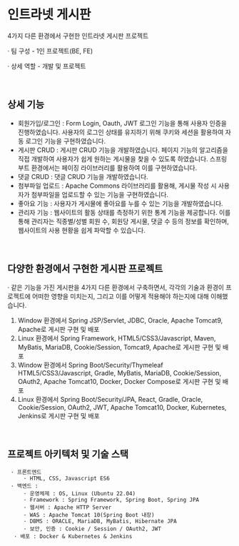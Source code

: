 <h1>인트라넷 게시판</h1>
<p>4가지 다른 환경에서 구현한 인트라넷 게시판 프로젝트</p>
<p>· 팀 구성 - 1인 프로젝트(BE, FE)</p>
<p>· 상세 역할 - 개발 및 프로젝트</p>

 <br />
 <h2>상세 기능</h2>
     
- 회원가입/로그인 : Form Login, Oauth, JWT 로그인 기능을 통해 사용자 인증을 진행하였습니다. 사용자의 로그인 상태를 유지하기 위해 쿠키와 세션을 활용하여 자동 로그인 기능을 구현하였습니다.
- 게시판 CRUD : 게시판 CRUD 기능을 개발하였습니다. 페이지 기능의 알고리즘을 직접 개발하여 사용자가 쉽게 원하는 게시물을 찾을 수 있도록 하였습니다. 스프링 부트 환경에서는 페이징 라이브러리를 활용하여 이를 구현하였습니다.
- 댓글 CRUD : 댓글 CRUD 기능을 개발하였습니다.
- 첨부파일 업로드 : Apache Commons 라이브러리를 활용해, 게시물 작성 시 사용자가 첨부파일을 업로드할 수 있는 기능을 구현하였습니다.
- 좋아요 기능 : 사용자가 게시물에 좋아요를 누를 수 있는 기능을 개발하였습니다.
- 관리자 기능 : 웹사이트의 활동 상태를 측정하기 위한 통계 기능을 제공합니다. 이를 통해 관리자는 직종별/성별 회원 수, 회원당 게시물, 댓글 수 등의 정보를 확인하며, 웹사이트의 사용 현황을 쉽게 파악할 수 있습니다.

 <br />
<h2>다양한 환경에서 구현한 게시판 프로젝트</h2>

· 같은 기능을 가진 게시판을 4가지 다른 환경에서 구축하면서, 각각의 기술과 환경이 프로젝트에 어떠한 영향을 미치는지, 그리고 이를 어떻게 적용해야 하는지에 대해 이해했습니다.
1) Window 환경에서 Spring JSP/Servlet, JDBC, Oracle, Apache Tomcat9, Apache로 게시판 구현 및 배포
2) Linux 환경에서 Spring Framework, HTML5/CSS3/Javascript, Maven, MyBatis, MariaDB, Cookie/Session, Tomcat9, Apache로 게시판 구현 및 배포
3) Window 환경에서 Spring Boot/Security/Thymeleaf HTML5/CSS3/Javascript, Gradle, MyBatis, MariaDB, Cookie/Session, OAuth2, Apache Tomcat10, Docker, Docker Compose로 게시판 구현 및 배포
4) Linux 환경에서 Spring Boot/Security/JPA, React, Gradle, Oracle, Cookie/Session, OAuth2, JWT, Apache Tomcat10, Docker, Kubernetes, Jenkins로 게시판 구현 및 배포

 <br />
<h2>프로젝트 아키텍처 및 기술 스택</h2>

     · 프론트엔드 
         · HTML, CSS, Javascript ES6
     · 백엔드 :
         · 운영체제 : OS, Linux (Ubuntu 22.04)
         · Framework : Spring Framework, Spring Boot, Spring JPA
         · 웹서버 : Apache HTTP Server
         · WAS : Apache Tomcat 10(Spring Boot 내장)
         · DBMS : ORACLE, MariaDB, MyBatis, Hibernate JPA
         · 보안, 인증 : Cookie / Session / OAuth2, JWT
      · 배포 : Docker & Kubernetes & Jenkins
